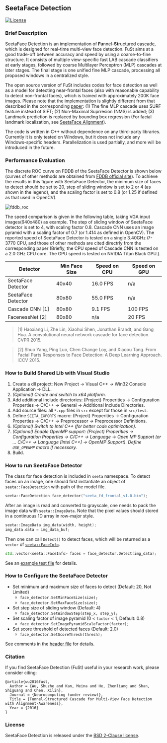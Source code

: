 ## SeetaFace Detection

[![License](https://img.shields.io/badge/license-BSD-blue.svg)](../LICENSE)

### Brief Description

SeetaFace Detection is an implementation of **Fu**nnel-**St**ructured cascade, which is designed for real-time multi-view face detection.
FuSt aims at a good trade-off between accuracy and speed by using a coarse-to-fine structure.
It consists of multiple view-specific fast LAB cascade classifiers at early stages, followed by coarse Multilayer Perceptron (MLP) cascades at later stages.
The final stage is one unified fine MLP cascade, processing all proposed windows in a centralized style.

The open source version of FuSt includes codes for face detection as well as a model for detecting near-frontal faces
(also with reasonable capability to detect non-frontal faces), which is trained with approximately 200K face images.
Please note that the implementation is slightly different from that described in the corresponding [paper](#citation):
(1) The fine MLP cascade uses SURF feature instead of SIFT; (2) Non-Maximal Suprresion (NMS) is added;
(3) Landmark prediction is replaced by bounding box regression (For facial landmark localization,
see [SeetaFace Alignment](https://github.com/seetaface/SeetaFaceEngine/tree/master/FaceAlignment)).

The code is written in C++ without dependence on any third-party libraries.
Currently it is only tested on Windows, but it does not include any Windows-specific headers.
Parallelization is used partially, and more will be introduced in the future.

### Performance Evaluation

The discrete ROC curve on FDDB of the SeetaFace Detector is shown below (curves of other methods are obtained from
[FDDB official site](http://vis-www.cs.umass.edu/fddb/results.html)).
To achieve the results in this figure with SeetaFace Detector, the minimum size of faces to detect should be set to 20,
step of sliding window is set to 2 or 4 (as shown in the legend), and the scaling factor is set to 0.8 (or 1.25 if defined as that used in OpenCV).

![fddb_roc](./doc/fddb_roc.png)

The speed comparison is given in the following table, taking VGA input images(640x480) as example.
The step of sliding window of SeetaFace detector is set to 4, with scaling factor 0.8.
Cascade CNN uses an image pyramid with a scaling factor of 0.7 (or 1.414 as defined in OpenCV).
The reported speed of SeetaFace Detector is tested on a single 3.40GHz i7-3770 CPU, and those of other methods
are cited directrly from the corresponding paper (Briefly, the CPU speed of Cascade CNN is tested on a 2.0 GHz CPU core.
The GPU speed is tested on NVIDIA Titan Black GPU.).

Detector | Min Face Size | Speed on CPU | Speed on GPU
-------- | ------------- | ------------ | ------------
SeetaFace Detector  | 40x40 | 16.0 FPS | n/a
SeetaFace Detector | 80x80 | 55.0 FPS | n/a
Cascade CNN [1] | 80x80 | 9.1 FPS | 100 FPS
FacenessNet [2] | 80x80 | n/a | 20 FPS

> [1] Haoxiang Li, Zhe Lin, Xiaohui Shen, Jonathan Brandt, and Gang Hua. A convolutional neural network cascade for face detection. CVPR 2015.

> [2] Shuo Yang, Ping Luo, Chen Change Loy, and Xiaoou Tang. From Facial Parts Responses to Face Detection: A Deep Learning Approach. ICCV 2015.

### How to Build Shared Lib with Visual Studio

1. Create a dll project: New Project -> Visual C++ -> Win32 Console Application -> DLL.
2. *(Optional) Create and switch to x64 platform.*
3. Add additional include directories: (Project) Properities -> Configuration Properties -> C/C++ -> General -> Additional Include Directories.
4. Add source files: all `*.cpp` files in `src` except for those in `src/test`.
5. Define `SEETA_EXPORTS` macro: (Project) Properities -> Configuration Properties -> C/C++ -> Preprocessor -> Preprocessor Definitions.
6. *(Optional) Switch to Intel C++ (for better code optimization).*
7. *(Optional) Enable OpenMP support: (Project) Properities -> Configuration Properties -> C/C++ -> Language -> Open MP Support (or ... C/C++ -> Language [Intel C++] -> OpenMP Support). Define `USE_OPENMP` macro if necessary.*
8. Build.

### How to run SeetaFace Detector

The class for face detection is included in `seeta` namespace. To detect faces on an image, one should first
instantiate an object of `seeta::FaceDetection` with path of the model file.

```c++
seeta::FaceDetection face_detector("seeta_fd_frontal_v1.0.bin");
```

After an image is read and converted to grayscale, one needs to pack the image data with `seeta::ImageData`.
Note that the pixel values should stored in a continuous 1D array in row-major style.

```c++
seeta::ImageData img_data(width, height);
img_data.data = img_data_buf;
```

Then one can call `Detect()` to detect faces, which will be returned as a `vector` of [`seeta::FaceInfo`](./include/common.h).

```c++
std::vector<seeta::FaceInfo> faces = face_detector.Detect(img_data);
```

See an [example test file](./src/test/facedetection_test.cpp) for details.

### How to Configure the SeetaFace Detector

* Set minimum and maximum size of faces to detect (Default: 20, Not Limited)
  - `face_detector.SetMinFaceSize(size);`
  - `face_detector.SetMaxFaceSize(size);`
* Set step size of sliding window (Default: 4)
  - `face_detector.SetWindowStep(step_x, step_y);`
* Set scaling factor of image pyramid (0 < `factor` < 1, Default: 0.8)
  - `face_detector.SetImagePyramidScaleFactor(factor);`
* Set score threshold of detected faces (Default: 2.0)
  - `face_detector.SetScoreThresh(thresh);`

See comments in the [header file](./include/face_detection.h) for details.

### Citation

If you find SeetaFace Detection (FuSt) useful in your research work, please consider citing:

    @article{wu2016fust,
      Author = {Wu, Shuzhe and Kan, Meina and He, Zhenliang and Shan, Shiguang and Chen, Xilin},
      Journal = {Neurocomputing (under review)},
      Title = {Funnel-Structured Cascade for Multi-View Face Detection with Alignment-Awareness},
      Year = {2016}
    }

### License

SeetaFace Detection is released under the [BSD 2-Clause license](../LICENSE).